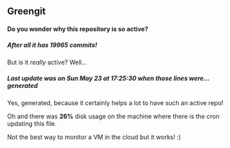 ## Greengit

#### Do you wonder why this repository is so active?

##### After all it has 19965 commits!

But is it *really* active? Well...

##### Last update was on Sun May 23 at 17:25:30 when those lines were... generated

Yes, generated, because it certainly helps a lot to have such an active repo!

Oh and there was **26%** disk usage on the machine
where there is the cron updating this file.

Not the best way to monitor a VM in the cloud but it works! :)
